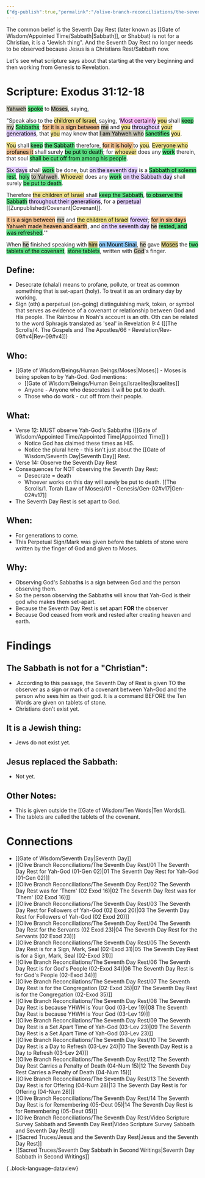 ```yaml
---
{"dg-publish":true,"permalink":"/olive-branch-reconciliations/the-seventh-day-rest/05-the-seventh-day-rest-is-for-a-sign-mark-seal-02-exod-31/","tags":["#OliveBranch","SeventhDayRest","Sabbath","S"]}
---
```


The common belief is the Seventh Day Rest (later known as [[Gate of Wisdom/Appointed Time/Sabbath\|Sabbath]], or Shabbat) is not for a Christian, it is a "Jewish thing". And the Seventh Day Rest no longer needs to be observed because Jesus is a Christians Rest/Sabbath now. 

Let's see what scripture says about that starting at the very beginning and then working from Genesis to Revelation. 
# Scripture: Exodus 31:12-18

<mark style="background: #A4A089A6;">Yahweh</mark> <mark style="background: #04CD3EA6;">spoke</mark> to <mark style="background: #A4A089A6;">Moses</mark>, saying, 

"Speak also to the <mark style="background: #E0CC4BA6;">children of Israel</mark>, saying, '<mark style="background: #FF9EF6A6;">Most certainly</mark> <mark style="background: #E0CC4BA6;">you</mark> shall <mark style="background: #04CD3EA6;">keep</mark> <mark style="background: #A4A089A6;">my</mark> <mark style="background: #04CD3EA6;">Sabbaths</mark>; <mark style="background: #EB9E57A6;">for it is a sign between</mark> <mark style="background: #A4A089A6;">me</mark> and <mark style="background: #E0CC4BA6;">you</mark> <mark style="background: #D2B3FFA6;">throughout</mark> <mark style="background: #E0CC4BA6;">your</mark> <mark style="background: #D2B3FFA6;">generations</mark>, that <mark style="background: #E0CC4BA6;">you</mark> may know that <mark style="background: #A4A089A6;">I am Yahweh who</mark> <mark style="background: #04CD3EA6;">sanctifies</mark> <mark style="background: #E0CC4BA6;">you</mark>. 

<mark style="background: #E0CC4BA6;">You</mark> shall <mark style="background: #04CD3EA6;">keep</mark> <mark style="background: #04CD3EA6;">the Sabbath</mark> therefore, <mark style="background: #EB9E57A6;">for it is holy </mark>to <mark style="background: #E0CC4BA6;">you</mark>. <mark style="background: #E0CC4BA6;">Everyone who</mark> <mark style="background: #EB9E57A6;">profanes it</mark> shall surely <mark style="background: #04CD3EA6;">be put to death</mark>; for <mark style="background: #E0CC4BA6;">whoever</mark> does any <mark style="background: #04CD3EA6;">work</mark> therein, that soul <mark style="background: #04CD3EA6;">shall be cut off from among his people</mark>. 

<mark style="background: #D2B3FFA6;">Six days</mark> shall <mark style="background: #04CD3EA6;">work</mark> be done, but <mark style="background: #D2B3FFA6;">on the seventh day</mark> is a <mark style="background: #04CD3EA6;">Sabbath of solemn rest</mark>, <mark style="background: #04CD3EA6;">holy</mark> <mark style="background: #A4A089A6;">to Yahweh</mark>. <mark style="background: #E0CC4BA6;">Whoever</mark> does any <mark style="background: #04CD3EA6;">work</mark> <mark style="background: #D2B3FFA6;">on the Sabbath day</mark> shall surely <mark style="background: #04CD3EA6;">be put to death</mark>. 

Therefore <mark style="background: #E0CC4BA6;">the children of Israel</mark> shall <mark style="background: #04CD3EA6;">keep the Sabbath</mark>, <mark style="background: #04CD3EA6;">to observe the Sabbath</mark> <mark style="background: #D2B3FFA6;">throughout their generations</mark>, for a <mark style="background: #D2B3FFA6;">perpetual</mark> [[Zunpublished/Covenant\|Covenant]]. 

<mark style="background: #EB9E57A6;">It is a sign between</mark> <mark style="background: #A4A089A6;">me</mark> and <mark style="background: #E0CC4BA6;">the children of Israel</mark> <mark style="background: #D2B3FFA6;">forever</mark>; <mark style="background: #EB9E57A6;">for in six days Yahweh made heaven and earth</mark>, and <mark style="background: #D2B3FFA6;">on the seventh day</mark> <mark style="background: #A4A089A6;">he</mark> <mark style="background: #04CD3EA6;">rested, and was refreshed</mark>.'" 

When <mark style="background: #A4A089A6;">he</mark> finished speaking with <mark style="background: #B2A23AA6;">him</mark> <mark style="background: #4DA6EDA6;">on Mount Sinai</mark>, <mark style="background: #A4A089A6;">he</mark> gave <mark style="background: #B2A23AA6;">Moses</mark> the <mark style="background: #04CD3EA6;">two tablets of the covenant</mark>, <mark style="background: #04CD3EA6;">stone tablets</mark>, written with <mark style="background: #A4A089A6;">God</mark>'s finger.

## **Define**: 
- Desecrate (chalal) means to profane, pollute, or treat as common something that is set-apart (holy). To treat it as an ordinary day by working.
- Sign (oth) a perpetual (on-going) distinguishing mark, token, or symbol that serves as evidence of a covenant or relationship between God and His people. The Rainbow in Noah's account is an oth. Oth can be related to the word Sphragis translated as 'seal' in Revelation 9:4 ([[The Scrolls/4. The Gospels and The Apostles/66 - Revelation/Rev-09#v4\|Rev-09#v4]])

## **Who**:
- [[Gate of Wisdom/Beings/Human Beings/Moses\|Moses]] - Moses is being spoken to by Yah-God. God mentions:
	- [[Gate of Wisdom/Beings/Human Beings/Israelites\|Israelites]]
	- Anyone - Anyone who desecrates it will be put to death.
	- Those who do work - cut off from their people.

## **What**: 
- Verse 12: MUST observe Yah-God's Sabbath**s** ([[Gate of Wisdom/Appointed Time/Appointed Time\|Appointed Time]] )
	- Notice God has claimed these times as HIS.
	- Notice the plural here - this isn't just about the [[Gate of Wisdom/Seventh Day\|Seventh Day]] Rest. 
- Verse 14: Observe the Seventh Day Rest
- Consequences for NOT observing the Seventh Day Rest:
	- Desecrate = death
	- Whoever works on this day will surely be put to death. [[The Scrolls/1. Torah (Law of Moses)/01 - Genesis/Gen-02#v17\|Gen-02#v17]]
- The Seventh Day Rest is set apart to God.
## **When**:
- For generations to come.
- This Perpetual Sign/Mark was given before the tablets of stone were written by the finger of God and given to Moses.

## **Why**: 
- Observing God's Sabbath**s** is a sign between God and the person observing them.
- So the person observing the Sabbath**s** will know that Yah-God is their god who makes them set-apart.
- Because the Seventh Day Rest is set apart **FOR** the observer
- Because God ceased from work and rested after creating heaven and earth. 

# Findings

## The Sabbath is not for a "Christian":
- .According to this passage, the Seventh Day of Rest is given TO the observer as a sign or mark of a covenant between Yah-God and the person who sees him as their god. It is a command BEFORE the Ten Words are given on tablets of stone. 
- Christians don't exist yet. 
## It is a Jewish thing: 
-  Jews do not exist yet.
## Jesus replaced the Sabbath:
- Not yet. 

## Other Notes:
- This is given outside the [[Gate of Wisdom/Ten Words\|Ten Words]].
- The tablets are called the tablets of the covenant.
# Connections

- [[Gate of Wisdom/Seventh Day\|Seventh Day]]
- [[Olive Branch Reconciliations/The Seventh Day Rest/01 The Seventh Day Rest for Yah-God (01-Gen 02)\|01 The Seventh Day Rest for Yah-God (01-Gen 02)]]
- [[Olive Branch Reconciliations/The Seventh Day Rest/02 The Seventh Day Rest was for 'Them' (02 Exod 16)\|02 The Seventh Day Rest was for 'Them' (02 Exod 16)]]
- [[Olive Branch Reconciliations/The Seventh Day Rest/03 The Seventh Day Rest for Followers of Yah-God (02 Exod 20)\|03 The Seventh Day Rest for Followers of Yah-God (02 Exod 20)]]
- [[Olive Branch Reconciliations/The Seventh Day Rest/04 The Seventh Day Rest for the Servants (02 Exod 23)\|04 The Seventh Day Rest for the Servants (02 Exod 23)]]
- [[Olive Branch Reconciliations/The Seventh Day Rest/05 The Seventh Day Rest is for a Sign, Mark, Seal (02-Exod 31)\|05 The Seventh Day Rest is for a Sign, Mark, Seal (02-Exod 31)]]
- [[Olive Branch Reconciliations/The Seventh Day Rest/06 The Seventh Day Rest is for God's People (02-Exod 34)\|06 The Seventh Day Rest is for God's People (02-Exod 34)]]
- [[Olive Branch Reconciliations/The Seventh Day Rest/07 The Seventh Day Rest is for the Congregation (02-Exod 35)\|07 The Seventh Day Rest is for the Congregation (02-Exod 35)]]
- [[Olive Branch Reconciliations/The Seventh Day Rest/08 The Seventh Day Rest is because YHWH is Your God (03-Lev 19)\|08 The Seventh Day Rest is because YHWH is Your God (03-Lev 19)]]
- [[Olive Branch Reconciliations/The Seventh Day Rest/09 The Seventh Day Rest is a Set Apart Time of Yah-God (03-Lev 23)\|09 The Seventh Day Rest is a Set Apart Time of Yah-God (03-Lev 23)]]
- [[Olive Branch Reconciliations/The Seventh Day Rest/10 The Seventh Day Rest is a Day to Refresh (03-Lev 24)\|10 The Seventh Day Rest is a Day to Refresh (03-Lev 24)]]
- [[Olive Branch Reconciliations/The Seventh Day Rest/12 The Seventh Day Rest Carries a Penalty of Death (04-Num 15)\|12 The Seventh Day Rest Carries a Penalty of Death (04-Num 15)]]
- [[Olive Branch Reconciliations/The Seventh Day Rest/13 The Seventh Day Rest is for Offering (04-Num 28)\|13 The Seventh Day Rest is for Offering (04-Num 28)]]
- [[Olive Branch Reconciliations/The Seventh Day Rest/14 The Seventh Day Rest is for Remembering (05-Deut 05)\|14 The Seventh Day Rest is for Remembering (05-Deut 05)]]
- [[Olive Branch Reconciliations/The Seventh Day Rest/Video Scripture Survey Sabbath and Seventh Day Rest\|Video Scripture Survey Sabbath and Seventh Day Rest]]
- [[Sacred Truces/Jesus and the Seventh Day Rest\|Jesus and the Seventh Day Rest]]
- [[Sacred Truces/Seventh Day Sabbath in Second Writings\|Seventh Day Sabbath in Second Writings]]

{ .block-language-dataview}
